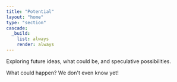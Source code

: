 ```yaml
---
title: "Potential"
layout: "home"
type: "section"
cascade:
  _build:
    list: always
    render: always
---
```

Exploring future ideas, what could be, and speculative possibilities.

What could happen? We don't even know yet!